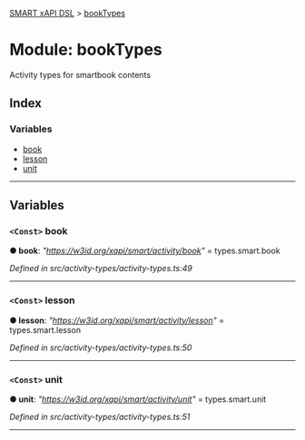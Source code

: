 [SMART xAPI DSL](../README.md) > [bookTypes](../modules/booktypes.md)

# Module: bookTypes

Activity types for smartbook contents

## Index

### Variables

* [book](booktypes.md#book)
* [lesson](booktypes.md#lesson)
* [unit](booktypes.md#unit)

---

## Variables

<a id="book"></a>

### `<Const>` book

**● book**: *"https://w3id.org/xapi/smart/activity/book"* =  types.smart.book

*Defined in src/activity-types/activity-types.ts:49*

___
<a id="lesson"></a>

### `<Const>` lesson

**● lesson**: *"https://w3id.org/xapi/smart/activity/lesson"* =  types.smart.lesson

*Defined in src/activity-types/activity-types.ts:50*

___
<a id="unit"></a>

### `<Const>` unit

**● unit**: *"https://w3id.org/xapi/smart/activity/unit"* =  types.smart.unit

*Defined in src/activity-types/activity-types.ts:51*

___

